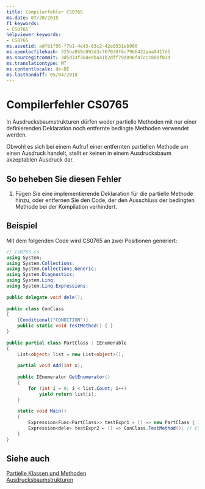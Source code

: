 ```yaml
---
title: Compilerfehler CS0765
ms.date: 07/20/2015
f1_keywords:
- CS0765
helpviewer_keywords:
- CS0765
ms.assetid: adfb1f95-f7b1-4e43-83c2-42e8531eb980
ms.openlocfilehash: 325ba959c093d3c767030f6c7966422aaa9417d5
ms.sourcegitcommit: 3d5d33f384eeba41b2dff79d096f47ccc8d8f03d
ms.translationtype: MT
ms.contentlocale: de-DE
ms.lasthandoff: 05/04/2018
---
```

# <a name="compiler-error-cs0765"></a>Compilerfehler CS0765
In Ausdrucksbaumstrukturen dürfen weder partielle Methoden mit nur einer definierenden Deklaration noch entfernte bedingte Methoden verwendet werden.  
  
 Obwohl es sich bei einem Aufruf einer entfernten partiellen Methode um einen Ausdruck handelt, stellt er keinen in einem Ausdrucksbaum akzeptablen Ausdruck dar.  
  
## <a name="to-correct-this-error"></a>So beheben Sie diesen Fehler  
  
1.  Fügen Sie eine implementierende Deklaration für die partielle Methode hinzu, oder entfernen Sie den Code, der den Ausschluss der bedingten Methode bei der Kompilation verhindert.  
  
## <a name="example"></a>Beispiel  
 Mit dem folgenden Code wird CS0765 an zwei Positionen generiert:  
  
```csharp  
// cs0765.cs  
using System;  
using System.Collections;  
using System.Collections.Generic;  
using System.Diagnostics;  
using System.Linq;  
using System.Linq.Expressions;  
  
public delegate void dele();  
  
public class ConClass  
{  
    [Conditional("CONDITION")]  
    public static void TestMethod() { }  
}  
  
public partial class PartClass : IEnumerable  
{  
    List<object> list = new List<object>();  
  
    partial void Add(int x);  
  
    public IEnumerator GetEnumerator()  
    {  
        for (int i = 0; i < list.Count; i++)  
            yield return list[i];  
    }  
  
    static void Main()  
    {  
        Expression<Func<PartClass>> testExpr1 = () => new PartClass { 1, 2 }; // CS0765  
        Expression<dele> testExpr2 = () => ConClass.TestMethod(); // CS0765  
    }  
}  
```  
  
## <a name="see-also"></a>Siehe auch  
 [Partielle Klassen und Methoden](../../csharp/programming-guide/classes-and-structs/partial-classes-and-methods.md)  
 [Ausdrucksbaumstrukturen](http://msdn.microsoft.com/library/fb1d3ed8-d5b0-4211-a71f-dd271529294b)
